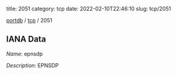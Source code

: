 title: 2051
category: tcp
date: 2022-02-10T22:46:10
slug: tcp/2051

[portdb](/) / [tcp](/category/tcp.html) / 2051


## IANA Data

_Name:_ epnsdp

_Description:_ EPNSDP

